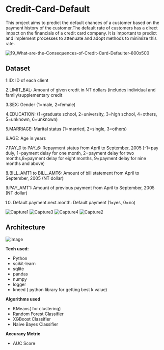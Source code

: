 # Credit-Card-Default

This project aims to predict the default chances of a customer based on the payment history of the customer.The default rate of customers has a direct impact on the financials of a credit card company. It is important to predict and implement processes to attenuate and adopt methods to minimize this rate.


![19_What-are-the-Consequences-of-Credit-Card-Defaulter-800x500](https://user-images.githubusercontent.com/76097123/159482897-a11dc0fb-c302-462b-86a6-7840456c673f.jpg)

##  Dataset

   1.ID: ID of each client

   2.LIMIT_BAL: Amount of given credit in NT dollars (includes individual and family/supplementary credit

   3.SEX: Gender (1=male, 2=female)

   4.EDUCATION: (1=graduate school, 2=university, 3=high school, 4=others, 5=unknown, 6=unknown)
   
   5.MARRIAGE: Marital status (1=married, 2=single, 3=others)
   
   6.AGE: Age in years
   
   7.PAY_0 to PAY_6: Repayment status from April to September, 2005 (-1=pay duly, 1=payment delay for one month, 2=payment delay for two months,8=payment delay for eight months, 9=payment delay for nine months and above)
   
   8.BILL_AMT1 to BILL_AMT6: Amount of bill statement from April to September, 2005 (NT dollar)
    
   9.PAY_AMT1: Amount of previous payment from April to September, 2005 (NT dollar)
    
  10. Default.payment.next.month: Default payment (1=yes, 0=no)


![Capture1](https://user-images.githubusercontent.com/76097123/159478439-33f4262f-650e-434e-ae83-d82e576b2360.PNG)
![Capture3](https://user-images.githubusercontent.com/76097123/159478444-29d5eb74-1e91-49f3-9902-3b44b48245fe.PNG)
![Capture4](https://user-images.githubusercontent.com/76097123/159478446-30f16a49-555a-456d-b90d-4624d1a4f1e7.PNG)
![Capture2](https://user-images.githubusercontent.com/76097123/159478448-adc54994-623f-47a5-940f-931667b55e24.PNG)

## Architecture

![image](https://user-images.githubusercontent.com/76097123/159570012-eaaf9d92-a162-4073-aa6f-9379046cb945.png)

**Tech used:**

- Python
- scikit-learn
- sqlite
- pandas
- numpy
- logger
- kneed ( python library for getting best k value)

**Algorithms used**

- KMeans( for clustering)
- Random Forest Classifier
- XGBoost Classifier
- Naive Bayes Classifier

**Accuracy Metric** 

- AUC Score

